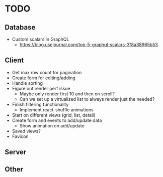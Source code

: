 # TODO

## Database

- Custom scalars in GraphQL
  - https://blog.usejournal.com/top-5-graphql-scalars-3f8a38965b53

## Client

- Get max row count for pagination
- Create form for editing/adding
- Handle sorting
- Figure out render perf issue
  - Maybe only render first 10 and then on scroll?
  - Can we set up a virtualized list to always render just the needed?
- Finish filtering functionality
  - Implement react-shuffle animations
- Start on different views (grid, list, detail)
- Create form and events to add/update data
  - Show animation on add/update
- Saved views?
- Favicon

## Server

## Other

